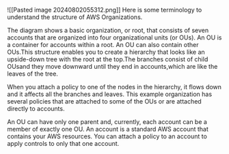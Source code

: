 ![[Pasted image 20240802055312.png]]
Here is some terminology to understand the structure of AWS Organizations.

The diagram shows a basic organization, or root, that consists of seven accounts that are organized into four organizational units (or OUs). An OU is a container for accounts within a root. An OU can also contain other OUs.This structure enables you to create a hierarchy that looks like an upside-down tree with the root at the top.The branches consist of child OUsand they move downward until they end in accounts,which are like the leaves of the tree.

When you attach a policy to one of the nodes in the hierarchy, it flows down and it affects all the branches and leaves. This example organization has several policies that are attached to some of the OUs or are attached directly to accounts.

An OU can have only one parent and, currently, each account can be a member of exactly one OU. An account is a standard AWS account that contains your AWS resources. You can attach a policy to an account to apply controls to only that one account.
